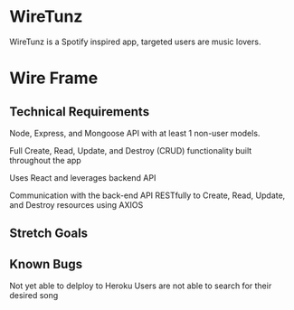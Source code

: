 # WireTunz

WireTunz is a Spotify inspired app, targeted users are music lovers.


# Wire Frame 




## Technical Requirements

Node, Express, and Mongoose API with at least 1 non-user models. 

Full Create, Read, Update, and Destroy (CRUD) functionality built throughout the app

Uses React and leverages backend API 

Communication with the back-end API RESTfully to Create, Read, Update, and Destroy resources using AXIOS 


## Stretch Goals 


## Known Bugs

Not yet able to delploy to Heroku 
Users are not able to search for their desired song









